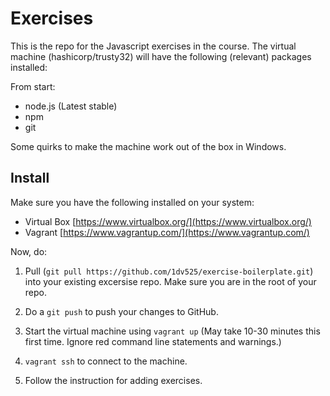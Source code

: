 # Exercises

This is the repo for the Javascript exercises in the course. The virtual machine (hashicorp/trusty32) will have the following (relevant) packages installed:

From start:
* node.js (Latest stable)
* npm
* git

Some quirks to make the machine work out of the box in Windows.

## Install
Make sure you have the following installed on your system:
* Virtual Box [https://www.virtualbox.org/](https://www.virtualbox.org/)
* Vagrant [https://www.vagrantup.com/](https://www.vagrantup.com/)

Now, do:

1. Pull (`git pull https://github.com/1dv525/exercise-boilerplate.git`) into your existing excersise repo. Make sure you are in the root of your repo.

2. Do a `git push` to push your changes to GitHub.

3. Start the virtual machine using `vagrant up` (May take 10-30 minutes this first time. Ignore red command line statements and warnings.)

4. `vagrant ssh` to connect to the machine.

5. Follow the instruction for adding exercises.

